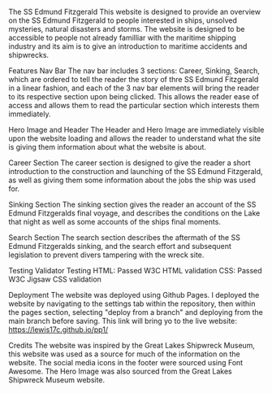 The SS Edmund Fitzgerald
This website is designed to provide an overview on the SS Edmund Fitzgerald to people interested in ships, unsolved mysteries, natural disasters and storms. The website is designed to be accessible to people not already familliar with the maritime shipping industry and its aim is to give an introduction to maritime accidents and shipwrecks. 

Features
Nav Bar
The nav bar includes 3 sections: Career, Sinking, Search, which are ordered to tell the reader the story of thre SS Edmund Fitzgerald in a linear fashion, and each of the 3 nav bar elements will bring the reader to its respective section upon being clicked. This allows the reader ease of access and allows them to read the particular section which interests them immediately.

Hero Image and Header
The Header and Hero Image are immediately visible upon the website loading and allows the reader to understand what the site is giving them information about what the website is about.

Career Section
The career section is designed to give the reader a short introduction to the construction and launching of the SS Edmund Fitzgerald, as well as giving them some information about the jobs the ship was used for.

Sinking Section
The sinking section gives the reader an account of the SS Edmund Fitzgeralds final voyage, and describes the conditions on the Lake that night as well as some accounts of the ships final moments.

Search Section
The search section describes the aftermath of the SS Edmund Fitzgeralds sinking, and the search effort and subsequent legislation to prevent divers tampering with the wreck site.

Testing
Validator Testing
HTML: Passed W3C HTML validation
CSS: Passed W3C Jigsaw CSS validation

Deployment
The website was deployed using Github Pages. I deployed the website by navigating to the settings tab within the repository, then within the pages section, selecting "deploy from a branch" and deploying from the main branch before saving. This link will bring yo to the live website:  https://lewis17c.github.io/pp1/

Credits
The website was inspired by the Great Lakes Shipwreck  Museum, this website was used as a source for much of the information on the website.
The social media icons in the footer were sourced using Font Awesome.
The Hero Image was also sourced from the Great Lakes Shipwreck Museum website.

